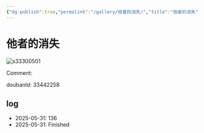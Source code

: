 ```yaml
---
{"dg-publish":true,"permalink":"/gallery/他者的消失/","title":"他者的消失","created":"2025-06-25T14:18:45.300+08:00"}
---
```



# 他者的消失

![s33300501](https://hiraeth-picbed.oss-cn-beijing.aliyuncs.com/s33300501.webp)

Comment: 



doubanId: 33442258

## log

- 2025-05-31: 136
- 2025-05-31: Finished
